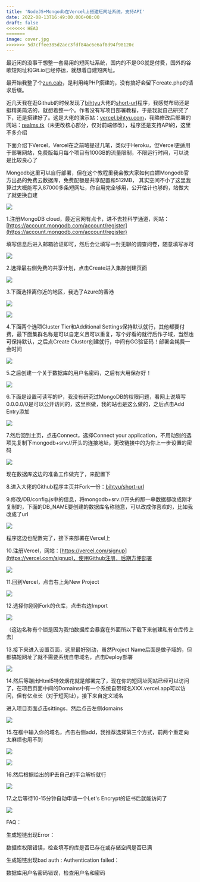 ```yaml
---
title: 'NodeJS+Mongodb在Vercel上搭建短网址系统，支持API'
date: 2022-08-13T16:49:00.006+08:00
draft: false
<<<<<<< HEAD
=======
image: cover.jpg
>>>>>>> 5d7cffee385d2aec3fdf84ac6e6af8d94f98120c
---
```


最近闲的没事干想整一套易用的短网址系统，国内的不是GG就是付费，国外的谷歌短网址和Git.io已经停运，就想着自建短网址。

最开始我整了个[zun.cab](http://zun.cab)，是利用纯PHP搭建的，没有搞好会留下create.php的请求后缀。

近几天我在逛Github的时候发现了[bihty](https://github.com/bihtyu)[u](https://github.com/bihtyu)大佬的[short-url](https://github.com/bihtyu/short-url)程序，我感觉布局还是挺精美简洁的，就想着整一个。作者没有写项目部署教程，于是我就自己研究了下，还是搭建好了。这是大佬的演示站：[vercel.bihtyu.com](http://vercel.bihtyu.com)，我略修改后部署的网站：[realms.tk](http://realms.tk)（未更改核心部分，仅对前端修改），程序还是支持API的，这里不多介绍

下面介绍下Vercel，Vercel在之前略提过几笔，类似于Heroku，但Vercel更适用于部署网站，免费版每月每个项目有100GB的流量限制，不限运行时间，可以说是比较良心了

Mongodb这里可以自行部署，但在这个教程里我会教大家如何白嫖Mongodb官方出品的免费云数据库，免费配额是共享配置和512MB， 其实空间不小了这里我算过大概能写入87000多条短网址，你自用完全够用，公开估计也够的，站做大了就更换自建

[![](https://resources.blog.kihh.xyz/image/ddf7410c06c81caa45b8bd4ef2299d56.jpeg)](https://resources.blog.kihh.xyz/image/ddf7410c06c81caa45b8bd4ef2299d56.jpeg)

1.注册MongoDB cloud，最近官网有点卡，进不去挂科学通道，网站：[https://account.mongodb.com/account/register](https://account.mongodb.com/account/register)

填写信息后进入邮箱验证即可，然后会让填写一封无聊的调查问卷，随意填写亦可

[![](https://resources.blog.kihh.xyz/image/20220813143837.png)](https://resources.blog.kihh.xyz/image/20220813143837.png)

2.选择最右侧免费的共享计划，点击Create进入集群创建页面

[![](https://resources.blog.kihh.xyz/image/20220813144141.png)](https://resources.blog.kihh.xyz/image/20220813144141.png)

3.下面选择离你近的地区，我选了Azure的香港

[![](https://resources.blog.kihh.xyz/image/20220813144701.png)](https://resources.blog.kihh.xyz/image/20220813144701.png)

  

[![](https://resources.blog.kihh.xyz/image/20220813144846.png)](https://resources.blog.kihh.xyz/image/20220813144846.png)

4.下面两个选项Cluster Tier和Additional Settings保持默认就行，其他都要付费，最下面集群名称是可以自定义且可以重复，写个好看的就行后作子域，当然也可保持默认，之后点Create Clustor创建就行，中间有GG验证码！部署会耗费一会时间  

[![](https://resources.blog.kihh.xyz/image/20220813145433.png)](https://resources.blog.kihh.xyz/image/20220813145433.png)

5.之后创建一个关于数据库的用户名密码，之后有大用保存好！

[![](https://resources.blog.kihh.xyz/image/20220813145844.png)](https://resources.blog.kihh.xyz/image/20220813145844.png)

6.下面是设置可读写的IP，我没有研究过MongoDB的权限问题，看网上说填写0.0.0.0/0是可以公开访问的，这里照做，我的站也是这么做的，之后点击Add Entry添加  

[![](https://resources.blog.kihh.xyz/image/20220813150040.png)](https://resources.blog.kihh.xyz/image/20220813150040.png)

7.然后回到主页，点击Connect，选择Connect your application，不用动别的选项先复制下mongodb+srv://开头的连接地址，更改链接中的<password>为你上一步设置的密码

[![](https://resources.blog.kihh.xyz/image/20220813150857.png)](https://resources.blog.kihh.xyz/image/20220813150857.png)

现在数据库这边的准备工作做完了，来配置下  

8.进入大佬的Github程序主页并Fork一份：[bihtyu/short-url](https://github.com/bihtyu/short-url) 

9.修改/DB/config.js中的信息，将mongodb+srv://开头的那一串数据都改成刚才复制的，下面的DB\_NAME要创建的数据库名称随意，可以改成你喜欢的，比如我改成了url

[![](https://resources.blog.kihh.xyz/image/20220813151458.png)](https://resources.blog.kihh.xyz/image/20220813151458.png)

程序这边也配置完了，接下来部署在Vercel上  

10.注册Vercel，网站：[https://vercel.com/signup](https://vercel.com/signup)，使用Github注册，后期方便部署

[![](https://resources.blog.kihh.xyz/image/20220813142603.png)](https://resources.blog.kihh.xyz/image/20220813142603.png)

11.回到Vercel，点击右上角New Project

[![](https://resources.blog.kihh.xyz/image/20220813142904.png)](https://resources.blog.kihh.xyz/image/20220813142904.png)  

12.选择你刚刚Fork的仓库，点击右边Import

[![](https://resources.blog.kihh.xyz/image/20220813151732.png)](https://resources.blog.kihh.xyz/image/20220813151732.png)

（这边名称有个锁是因为我怕数据库会暴露在外面所以下载下来创建私有仓库传上去）  

13.接下来进入设置页面，这里最好别动，虽然Project Name后面是做子域的，但都搞短网址了就不需要系统自带域名，点击Deploy部署

[![](https://resources.blog.kihh.xyz/image/20220813152217.png)](https://resources.blog.kihh.xyz/image/20220813152217.png)

14.然后等蹦出Html5特效烟花就是部署完了，现在你的短网址网站已经可以访问了，在项目页面中间的Domains中有一个系统自带域名XXX.vercel.app可以访问，但有亿点长（对于短网址），接下来自定义域名

进入项目页面点击sittings，然后点击左侧domains

[![](https://resources.blog.kihh.xyz/image/20220813152539.png)](https://resources.blog.kihh.xyz/image/20220813152539.png)

15.在框中输入你的域名，点击右侧add，我推荐选择第三个方式，前两个重定向太麻烦也用不到

[![](https://resources.blog.kihh.xyz/image/20220813153322.png)](https://resources.blog.kihh.xyz/image/20220813153322.png)

[![](https://resources.blog.kihh.xyz/image/20220813153918.png)](https://resources.blog.kihh.xyz/image/20220813153918.png)

16.然后根据给出的IP去自己的平台解析就行

[![](https://resources.blog.kihh.xyz/image/20220813162336.png)](https://resources.blog.kihh.xyz/image/20220813162336.png)

  

17.之后等待10-15分钟自动申请一个Let's Encrypt的证书后就能访问了

[![](https://resources.blog.kihh.xyz/image/20220813162826.png)](https://resources.blog.kihh.xyz/image/20220813162826.png)

FAQ：

生成短链出现Error：

数据库权限错误，检查填写的库是否已存在或存储空间是否已满  

生成短链出现bad auth : Authentication failed：

数据库用户名密码错误，检查用户名和密码
